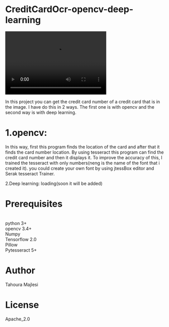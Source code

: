 # CreditCardOcr-opencv-deep-learning
<video src="https://youtu.be/6JePkiYxRWQ" width="320" height="200" controls preload></video>




In this project you can get the credit card number of a credit card that is in the image. I have do this in 2 ways. The first one is with opencv and the second way is with deep learning. 
<br>
# 1.opencv:
In this way, first this program finds the location of the card and after that it finds the card number location. By using tesseract this program can find the credit card number and then it displays it.
To improve the accuracy of this, I trained the tesseract with only numbers(neng is the name of the font that i created it). 
you could create your own font by using jtessBox editor and Serak tesseract Trainer.


2.Deep learning:
loading(soon it will be added)

# Prerequisites
<br>
python 3+
<br>
opencv 3.4+
<br>
Numpy
<br>
Tensorflow 2.0
<br>
Pillow
<br>
Pytesseract 5+


# Author
Tahoura Majlesi


# License
Apache_2.0
